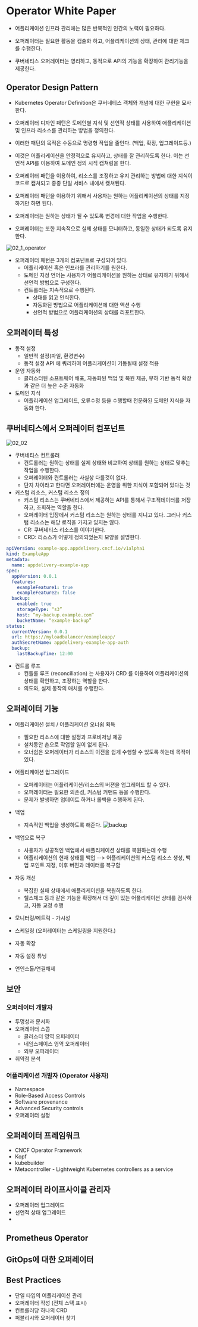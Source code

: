 # Operator White Paper

- 어플리케이션 인프라 관리에는 많은 반복적인 인간의 노력이 필요하다. 
- 오퍼레이터는 필요한 활동을 캡슐화 하고, 어플리케이션의 상태, 관리에 대한 체크를 수행한다. 

- 쿠버네티스 오퍼레이터는 영리하고, 동적으로 API의 기능을 확장하여 관리기능을 제공한다. 

## Operator Design Pattern

- Kubernetes Operator Definition은 쿠버네티스 객체와 개념에 대한 구현을 묘사한다. 
- 오퍼레이터 디자인 패턴은 도메인별 지식 및 선언적 상태를 사용하여 애플리케이션 및 인프라 리소스를 관리하는 방법을 정의한다. 
- 이러한 패턴의 목적은 수동으로 명령형 작업을 줄인다. (백업, 확장, 업그레이드등.) 
- 이것은 어플리케이션을 안정적으로 유지하고, 상태를 잘 관리하도록 한다. 이는 선언적 API를 이용하여 도메인 정의 시직 캡쳐링을 한다. 

- 오퍼레이터 패턴을 이용하여, 리소스를 조정하고 유지 관리하는 방법에 대한 지식이 코드로 캡쳐되고 종종 단일 서비스 내에서 캦쳐된다. 

- 오퍼레이터 패턴을 이용하기 위해서 사용자는 원하는 어플리케이션의 상태를 지정하기만 하면 된다. 
- 오퍼레이터는 원하는 상태가 될 수 있도록 변경에 대한 작업을 수행한다. 
- 오퍼레이터는 또한 지속적으로 실제 상태를 모니터하고, 동일한 상태가 되도록 유지한다. 

![02_1_operator](imgs/02_1_operator_pattern.png)

- 오퍼레이터 패턴은 3개의 컴포넌트로 구성되어 있다. 
  - 어플리케이션 혹은 인프라를 관리하기를 원한다. 
  - 도메인 지정 언어는 사용자가 어플리케이션을 원하는 상태로 유지하기 위해서 선언적 방법으로 구성한다. 
  - 컨트롤러는 지속적으로 수행된다. 
    - 상태를 읽고 인식한다. 
    - 자동화된 방법으로 어플리케이션에 대한 액션 수행
    - 선언적 방법으로 어플리케이션의 상태를 리포트한다. 

## 오퍼레이터 특성

- 동적 설정
  - 일반적 설정(파일, 환경변수)
  - 동적 설정 API 에 쿼리하여 어플리케이션이 기동될때 설정 적용 
- 운영 자동화
  - 클러스터된 소프트웨어 배포, 자동화된 백업 및 복원 제공, 부하 기반 동적 확장과 같은 더 높은 수준 자동화
- 도메인 지식
  - 어플리케이션 업그레이드, 오류수정 등을 수행할때 전문화된 도메인 지식을 자동화 한다. 

## 쿠버네티스에서 오퍼레이터 컴포넌트

![02_02](imgs/02_2_operator.png)

- 쿠버네티스 컨트롤러
  - 컨트롤러는 원하는 상태를 실제 상태와 비교하여 상태를 원하는 상태로 맞추는 작업을 수행한다. 
  - 오퍼레이터와 컨트롤러는 사실상 다를것이 없다. 
  - 단지 차이라고 한다면 오퍼레이터에는 운영을 위한 지식이 포함되어 있다는 것
- 커스텀 리소스, 커스텀 리소스 정의
  - 커스텀 리소스는 쿠버네티스에서 제공하는 API를 통해서 구조적데이터를 저장하고, 조회하는 역할을 한다. 
  - 오퍼레이터 입장에서 커스텀 리소스는 원하는 상태를 지니고 있다. 그러나 커스텀 리소스는 해당 로직을 가지고 있지는 않다. 
  - CR: 쿠버네티스 리소스를 이야기한다. 
  - CRD: 리소스가 어떻게 정의되었는지 모양을 설명한다. 

```yaml
apiVersion: example-app.appdelivery.cncf.io/v1alpha1
kind: ExampleApp
metadata:
  name: appdelivery-example-app
spec:
  appVersion: 0.0.1
  features:
    exampleFeature1: true
    exampleFeature2: false
  backup:
    enabled: true
    storageType: “s3”
    host: “my-backup.example.com”
    bucketName: “example-backup”
status:
  currentVersion: 0.0.1
  url: https://myloadbalancer/exampleapp/
  authSecretName: appdelivery-example-app-auth
  backup:
    lastBackupTime: 12:00
```

- 컨트롤 루프
  - 컨틀롤 루프 (reconciliation) 는 사용자가 CRD 를 이용하여 어플리케이션의 상태를 확인하고, 조정하는 역할을 한다. 
  - 의도와, 실제 동작의 매치를 수행한다. 

## 오퍼레이터 기능

- 어플리케이션 설치 / 어플리케이션 오너쉽 획득
  - 필요한 리소스에 대한 설정과 프로비저닝 제공
  - 설치동안 손으로 작업할 일이 없게 된다. 
  - 오너쉽은 오퍼레이터가 리소스의 이전을 쉽게 수행할 수 있도록 하는데 목적이 있다. 
- 어플리케이션 업그레이드
  - 오퍼레이터는 어플리케이션/리소스의 버젼을 업그레이드 할 수 있다. 
  - 오퍼레이터는 필요한 의존성, 커스텀 커맨드 등을 수행한다. 
  - 문제가 발생하면 업데이트 하거나 롤백을 수행하게 된다. 
- 백업
  - 지속적인 백업을 생성하도록 해준다.
![backup](imgs/backup-sequence.png)

- 백업으로 복구
  - 사용자가 성공적인 백업에서 애플리케이션 상태를 복원하는데 수행
  - 어플리케이션의 현재 상태를 백업 --> 어플리케이션의 커스텀 리소스 생성, 백업 포인트 지정, 이후 버젼과 데이터를 복구함
- 자동 개선
  - 복잡한 실패 상태에서 애플리케이션을 복원하도록 한다. 
  - 헬스체크 등과 같은 기능을 확장해서 더 깊이 있는 어플리케이션 상태를 검사하고, 자동 교정 수행
- 모니터링/메트릭 - 가시성
- 스케일링 (오퍼레이터는 스케일링을 지원한다.)
- 자동 확장
- 자동 설정 튜닝
- 언인스톨/연결해제

## 보안

### 오퍼레이터 개발자

- 투명성과 문서화
- 오퍼레이터 스콥
  - 클러스터 영역 오퍼레이터
  - 네임스페이스 영역 오퍼레이터
  - 외부 오퍼레이터
- 취약점 분석

### 어플리케이션 개발자 (Operator 사용자)

- Namespace
- Role-Based Access Controls
- Software provenance
- Advanced Security controls
- 오퍼레이터 설정

## 오퍼레이터 프레임워크

- CNCF Operator Framework
- Kopf
- kubebuilder
- Metacontroller - Lightweight Kubernetes controllers as a service

## 오퍼레이터 라이프사이클 관리자

- 오퍼레이터 업그레이드
- 선언적 상태 업그레이드
- 
## Prometheus Operator

## GitOps에 대한 오퍼레이터

## Best Practices

- 단일 타입의 어플리케이션 관리
- 오퍼레이터 작성 (전체 스택 표시)
- 컨트롤러당 하나의 CRD
- 퍼블리시와 오퍼레이터 찾기
